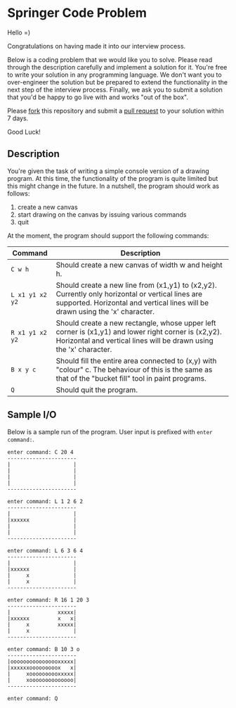 # Springer Code Problem

Hello =)

Congratulations on having made it into our interview process.

Below is a coding problem that we would like you to solve. Please read through the description carefully and implement a solution for it. You're free to write your solution in any programming language. We don't want you to over-engineer the solution but be prepared to extend the functionality in the next step of the interview process. Finally, we ask you to submit a solution that you'd be happy to go live with and works "out of the box".

Please [fork](https://help.github.com/articles/fork-a-repo) this repository and submit a [pull request](https://help.github.com/articles/using-pull-requests) to your solution within 7 days. 

Good Luck!

## Description

You're given the task of writing a simple console version of a drawing program.
At this time, the functionality of the program is quite limited but this might
change in the future. In a nutshell, the program should work as follows:

1. create a new canvas
2. start drawing on the canvas by issuing various commands
3. quit

At the moment, the program should support the following commands:

 Command         | Description                                         
-----------------|-----------------------------------------------------
 `C w h`	        | Should create a new canvas of width w and height h.                  
 `L x1 y1 x2 y2`	| Should create a new line from (x1,y1) to (x2,y2). Currently only horizontal or vertical lines are supported. Horizontal and vertical lines will be drawn using the 'x' character.
 `R x1 y1 x2 y2`	| Should create a new rectangle, whose upper left corner is (x1,y1) and lower right corner is (x2,y2). Horizontal and vertical lines will be drawn using the 'x' character.             
 `B x y c`	      | Should fill the entire area connected to (x,y) with "colour" c. The behaviour of this is the same as that of the "bucket fill" tool in paint programs.                                           
 `Q`             | Should quit the program.                                          

## Sample I/O

Below is a sample run of the program. User input is prefixed with `enter command:`.

    enter command: C 20 4
    ----------------------
    |                    |
    |                    |
    |                    |
    |                    |
    ----------------------
    
    enter command: L 1 2 6 2
    ----------------------
    |                    |
    |xxxxxx              |
    |                    |
    |                    |
    ----------------------
    
    enter command: L 6 3 6 4
    ----------------------
    |                    |
    |xxxxxx              |
    |     x              |
    |     x              |
    ----------------------
    
    enter command: R 16 1 20 3
    ----------------------
    |               xxxxx|
    |xxxxxx         x   x|
    |     x         xxxxx|
    |     x              |
    ----------------------
    
    enter command: B 10 3 o
    ----------------------
    |oooooooooooooooxxxxx|
    |xxxxxxooooooooox   x|
    |     xoooooooooxxxxx|
    |     xoooooooooooooo|
    ----------------------
    
    enter command: Q